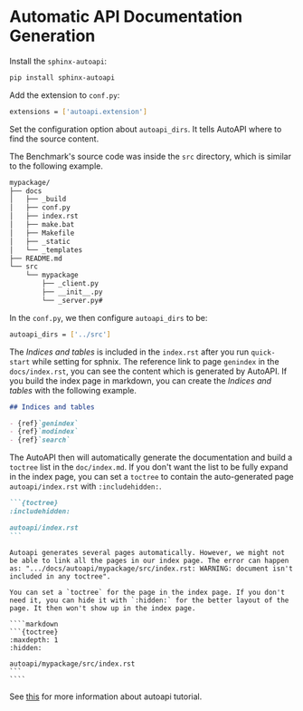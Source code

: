 # Automatic API Documentation Generation

Install the `sphinx-autoapi`:

```sh
pip install sphinx-autoapi
```

Add the extension to `conf.py`:

```sh
extensions = ['autoapi.extension']
```

Set the configuration option about `autoapi_dirs`. It tells AutoAPI where to find the source content.

The Benchmark's source code was inside the `src` directory, which is similar to the following example.

```markdown
mypackage/
├── docs
│   ├── _build
│   ├── conf.py
│   ├── index.rst
│   ├── make.bat
│   ├── Makefile
│   ├── _static
│   └── _templates
├── README.md
└── src
    └── mypackage
        ├── _client.py
        ├── __init__.py
        └── _server.py#
```

In the `conf.py`, we then configure `autoapi_dirs` to be:

```sh
autoapi_dirs = ['../src']
```

The *Indices and tables* is included in the `index.rst` after you run `quick-start` while setting for sphnix. The reference link to page `genindex` in the `docs/index.rst`, you can see the content which is generated by AutoAPI. If you build the index page in markdown, you can create the *Indices and tables* with the following example.

```markdown
## Indices and tables

- {ref}`genindex`
- {ref}`modindex`
- {ref}`search`
```

The AutoAPI then will automatically generate the documentation and build a `toctree` list in the `doc/index.md`. If you don't want the list to be fully expand in the index page, you can set a `toctree` to contain the auto-generated page `autoapi/index.rst` with `:includehidden:`.

````markdown
```{toctree}
:includehidden:

autoapi/index.rst
```
````

`````{note}
Autoapi generates several pages automatically. However, we might not be able to link all the pages in our index page. The error can happen as: ".../docs/autoapi/mypackage/src/index.rst: WARNING: document isn't included in any toctree".

You can set a `toctree` for the page in the index page. If you don't need it, you can hide it with `:hidden:` for the better layout of the page. It then won't show up in the index page.

````markdown
```{toctree}
:maxdepth: 1
:hidden:

autoapi/mypackage/src/index.rst
```
````
`````

See [this](https://sphinx-autoapi.readthedocs.io/en/latest/tutorials.html) for more information about autoapi tutorial.